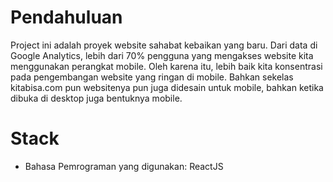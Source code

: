 # Pendahuluan

Project ini adalah proyek website sahabat kebaikan yang baru. Dari data di Google Analytics, lebih dari 70% pengguna yang mengakses website kita menggunakan perangkat mobile. Oleh karena itu, lebih baik kita konsentrasi pada pengembangan website yang ringan di mobile. Bahkan sekelas kitabisa.com pun websitenya pun juga didesain untuk mobile, bahkan ketika dibuka di desktop juga bentuknya mobile.

# Stack

* Bahasa Pemrograman yang digunakan: ReactJS
